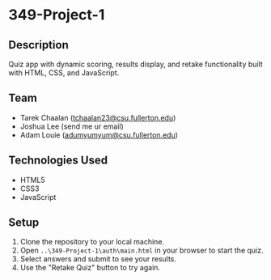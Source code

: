 # 349-Project-1

## Description

Quiz app with dynamic scoring, results display, and retake functionality built with HTML, CSS, and JavaScript.

## Team 
- Tarek Chaalan (tchaalan23@csu.fullerton.edu)
- Joshua Lee (send me ur email)
- Adam Louie (adumyumyum@csu.fullerton.edu)

## Technologies Used

- HTML5
- CSS3
- JavaScript

## Setup

1. Clone the repository to your local machine.
2. Open `..\349-Project-1\auth\main.html` in your browser to start the quiz.
3. Select answers and submit to see your results.
4. Use the "Retake Quiz" button to try again.
